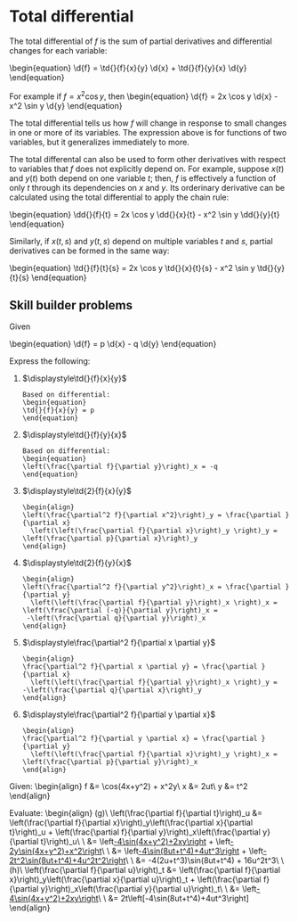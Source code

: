 # Total differential

The total differential of *f* is the sum of partial derivatives and differential
changes for each variable:

\begin{equation}
\d{f} = \td{}{f}{x}{y} \d{x} + \td{}{f}{y}{x} \d{y}
\end{equation}

For example if $f = x^2 \cos y$, then
\begin{equation}
\d{f} = 2x \cos y \d{x} - x^2 \sin y \d{y}
\end{equation}

The total differential tells us how *f* will change in response to small
changes in one or more of its variables. The expression above is for functions
of two variables, but it generalizes immediately to more.

The total differental can also be used to form other derivatives with respect
to variables that *f* does not explicitly depend on. For example, suppose $x(t)$
and $y(t)$ both depend on one variable $t$; then, *f* is effectively a function
of only *t* through its dependencies on *x* and *y*. Its orderinary derivative
can be calculated using the total differential to apply the chain rule:

\begin{equation}
\dd{}{f}{t} = 2x \cos y \dd{}{x}{t} - x^2 \sin y \dd{}{y}{t}
\end{equation}

Similarly, if $x(t,s)$ and $y(t,s)$ depend on multiple variables *t* and *s*,
partial derivatives can be formed in the same way:

\begin{equation}
\td{}{f}{t}{s} = 2x \cos y \td{}{x}{t}{s} - x^2 \sin y \td{}{y}{t}{s}
\end{equation}

## Skill builder problems

Given

\begin{equation}
\d{f} = p \d{x} - q \d{y}
\end{equation}

Express the following:

1. $\displaystyle\td{}{f}{x}{y}$

   ```{solution}
   Based on differential:
   \begin{equation}
   \td{}{f}{x}{y} = p
   \end{equation}
   ```

2. $\displaystyle\td{}{f}{y}{x}$

   ```{solution}
   Based on differential:
   \begin{equation}
   \left(\frac{\partial f}{\partial y}\right)_x = -q
   \end{equation}
   ```

3. $\displaystyle\td{2}{f}{x}{y}$

   ```{solution}
   \begin{align}
   \left(\frac{\partial^2 f}{\partial x^2}\right)_y = \frac{\partial }{\partial x}
     \left(\left(\frac{\partial f}{\partial x}\right)_y \right)_y =
   \left(\frac{\partial p}{\partial x}\right)_y
   \end{align}
   ```

4. $\displaystyle\td{2}{f}{y}{x}$

   ```{solution}
   \begin{align}
   \left(\frac{\partial^2 f}{\partial y^2}\right)_x = \frac{\partial }{\partial y}
     \left(\left(\frac{\partial f}{\partial y}\right)_x \right)_x =
   \left(\frac{\partial (-q)}{\partial y}\right)_x =
    -\left(\frac{\partial q}{\partial y}\right)_x
   \end{align}
   ```

5. $\displaystyle\frac{\partial^2 f}{\partial x \partial y}$

   ```{solution}
   \begin{align}
   \frac{\partial^2 f}{\partial x \partial y} = \frac{\partial }{\partial x}
     \left(\left(\frac{\partial f}{\partial y}\right)_x \right)_y =
   -\left(\frac{\partial q}{\partial x}\right)_y
   \end{align}
   ```

6. $\displaystyle\frac{\partial^2 f}{\partial y \partial x}$

   ```{solution}
   \begin{align}
   \frac{\partial^2 f}{\partial y \partial x} = \frac{\partial }{\partial y}
     \left(\left(\frac{\partial f}{\partial x}\right)_y \right)_x =
   \left(\frac{\partial p}{\partial y}\right)_x
   \end{align}
   ```


Given:
\begin{align}
f &= \cos(4x+y^2) + x^2y\\
x &= 2ut\\
y &= t^2
\end{align}

Evaluate:
\begin{align}
(g)\ \left(\frac{\partial f}{\partial t}\right)_u &= \left(\frac{\partial f}{\partial x}\right)_y\left(\frac{\partial x}{\partial t}\right)_u + \left(\frac{\partial f}{\partial y}\right)_x\left(\frac{\partial y}{\partial t}\right)_u\\
\\
&= \left[-4\sin(4x+y^2)+2xy\right](2u) + \left[-2y\sin(4x+y^2)+x^2\right](2t)\\
\\
&= \left[-4\sin(8ut+t^4)+4ut^3\right](2u) + \left[-2t^2\sin(8ut+t^4)+4u^2t^2\right](2t)\\
\\
&= -4(2u+t^3)\sin(8ut+t^4) + 16u^2t^3\\
\\
(h)\ \left(\frac{\partial f}{\partial u}\right)_t &= \left(\frac{\partial f}{\partial x}\right)_y\left(\frac{\partial x}{\partial u}\right)_t + \left(\frac{\partial f}{\partial y}\right)_x\left(\frac{\partial y}{\partial u}\right)_t\\
\\
&= \left[-4\sin(4x+y^2)+2xy\right](2t)\\
\\
&= 2t\left[-4\sin(8ut+t^4)+4ut^3\right]
\end{align}
